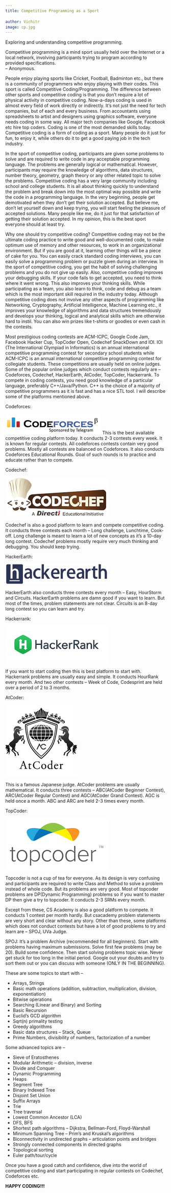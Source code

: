 ```yaml
---
title: Competitive Programming as a Sport

author: Vichitr
image: cp.jpg
---
```

Exploring and understanding competitive programming.

Competitive programming is a mind sport usually held over the Internet or a local network, involving participants trying to program according to provided specifications.                      
– Anonymous.

People enjoy playing sports like Cricket, Football, Badminton etc., but there is a community of programmers who enjoy playing with their codes. This sport is called Competitive Coding/Programming. The difference between other sports and competitive coding is that you don’t require a lot of physical activity in competitive coding. Now-a-days coding is used in almost every field of work directly or indirectly. It’s not just the need for tech companies, but of each and every business. From accountants using spreadsheets to artist and designers using graphics software, everyone needs coding in some way. All major tech companies like Google, Facebook etc hire top coders. Coding is one of the most demanded skills today. Competitive coding is a form of coding as a sport. Many people do it just for fun, to enjoy it, while others do it to get a good paying job in the tech industry. 

In the sport of competitive coding, participants are given some problems to solve and are required to write code in any acceptable programming language. The problems are generally logical or mathematical. However, participants may require the knowledge of algorithms, data structures, number theory, geometry, graph theory or any other related topic to solve the problems. Competitive coding has a very large community including school and college students. It is all about thinking quickly to understand the problem and break down into the most optimal way possible and write the code in a programming language. In the very beginning, people get demotivated when they don’t get their solution accepted. But believe me, don’t let yourself down and keep trying, you will start feeling the pleasure of accepted solutions. Many people like me, do it just for that satisfaction of getting their solution accepted. In my opinion, this is the best sport everyone should at least try.

Why one should try competitive coding? Competitive coding may not be the ultimate coding practice to write good and well-documented code, to make optimum use of memory and other resources, to work in an organizational environment. But if you are good at it, learning other things will be a piece of cake for you. You can easily crack standard coding interviews, you can easily solve a programming problem or puzzle given during an interview. In the sport of competitive coding, you get the habit of solving challenging problems and you do not give up easily. Also, competitive coding improves your debugging skills. If your code fails to get accepted, you need to think where it went wrong. This also improves your thinking skills. While participating as a team, you also learn to think, code and debug as a team which is the most important skill required in the industry today. Although competitive coding does not involve any other aspects of programming like Networking, Cryptography, Artificial Intelligence, Machine Learning etc., it improves your knowledge of algorithms and data structures tremendously and develops your thinking, logical and analytical skills which are otherwise hard to instil. You can also win prizes like t-shirts or goodies or even cash in the contests. 

Most prestigious coding contests are ACM-ICPC, Google Code Jam, Facebook Hacker Cup, TopCoder Open, Codechef SnackDown and IOI. IOI (The International Olympiad in Informatics) is an annual international competitive programming contest for secondary school students while ACM-ICPC is an annual international competitive programming contest for collegiate students. These competitions are usually held on online judges. Some of the popular online judges which conduct contests regularly are – Codeforces, Codechef, HackerEarth, AtCoder, TopCoder, Hackerrank. To compete in coding contests, you need good knowledge of a particular language, preferably C++/Java/Python. C++ is the choice of a majority of competitive programmers as it is fast and has a nice STL tool. I will describe some of the platforms mentioned above. 

Codeforces:    

![Codeforces](/assets/img/blog/cp_codeforces.png)
This is the best available competitive coding platform today. It conducts 2-3 contests every week. It is known for regular contests. All codeforces contests contain very good problems. Mostly all contests are balanced on Codeforces. It also conducts Codeforces Educational Rounds. Goal of such rounds is to practice and educate rather than to compete.

Codechef:

![Codechef](/assets/img/blog/cp_codechef.png)

Codechef is also a good platform to learn and compete competitive coding. It conducts three contests each month – Long challenge, Lunchtime, Cook-off. Long challenge is meant to learn a lot of new concepts as it’s a 10-day long contest. Codechef problems mostly require very much thinking and debugging. You should keep trying.

HackerEarth:

![HackerEarth](/assets/img/blog/cp_hackerearth.png)

HackerEarth also conducts three contests every month – Easy, HourStorm and Circuits. HackerEarth problems are damn good if you want to learn. But most of the times, problem statements are not clear. Circuits is an 8-day long contest so you can learn and try.

Hackerrank:

![Hackerrank](/assets/img/blog/cp_hackerrank.png)

If you want to start coding then this is best platform to start with. Hackerrank problems are usually easy and simple. It conducts HourRank every month. And two other contests – Week of Code, Codesprint are held over a period of 2 to 3 months.

AtCoder:

![Codeforces](/assets/img/blog/cp_atcoder.png)

This is a famous Japanese judge. AtCoder problems are usually mathematical. It conducts three contests – ABC(AtCoder Beginner Contest), ARC(AtCoder Regular Contest) and AGC(AtCoder Grand Contest). AGC is held once a month. ABC and ARC are held 2-3 times every month.

TopCoder:

![Topcoder](/assets/img/blog/cp_topcoder.jpg)

Topcoder is not a cup of tea for everyone. As its design is very confusing and participants are required to write Class and Method to solve a problem instead of whole code. But its problems are very good. Most of topcoder problems are DP(Dynamic Programming) problems so if you want to master DP then give a try to topcoder. It conducts 2-3 SRMs every month.

Except from these, CS Academy is also a good platform to compete. It conducts 1 contest per month hardly. But csacademy problem statements are very short and clear without any story. Other than these, some platforms which does not conduct contests but have a lot of good problems to try and learn are – SPOJ, UVa Judge.

SPOJ:
It’s a problem Archive (recommended for all beginners).
Start with problems having maximum submissions. Solve first few problems (may be 20). Build some confidence. Then start solving problems topic wise.
Never get stuck for too long in the initial period. Google out your doubts and try to sort them out or you can discuss with someone (ONLY IN THE BEGINNING).

These are some topics to start with –
- Arrays, Strings
- Basic math operations (addition, subtraction, multiplication, division, exponentiation)
- Bitwise operations
- Searching (Linear and Binary) and Sorting
- Basic Recursion
- Euclid’s GCD algorithm
- Sqrt(n) primality testing
- Greedy algorithms
- Basic data structures – Stack, Queue
- Prime Numbers, divisibility of numbers, factorization of a number

Some advanced topics are –
- Sieve of Eratosthenes
- Modular Arithmetic – division, inverse
- Divide and Conquer
- Dynamic Programming
- Heaps
- Segment Tree
- Binary Indexed Tree
- Disjoint Set Union
- Suffix Arrays
- Trie
- Tree traversal
- Lowest Common Ancestor (LCA)
- DFS, BFS
- Shortest path algorithms – Dijkstra, Bellman-Ford, Floyd-Warshall
- Minimum Spanning Tree – Prim’s and Kruskal’s algorithms
- Biconnectivity in undirected graphs – articulation points and bridges
- Strongly connected components in directed graphs
- Topological sorting
- Euler path/tour/cycle

Once you have a good catch and confidence, dive into the world of competitive coding and start participating in regular contests on Codechef, Codeforces etc.

**HAPPY CODING!!!**
